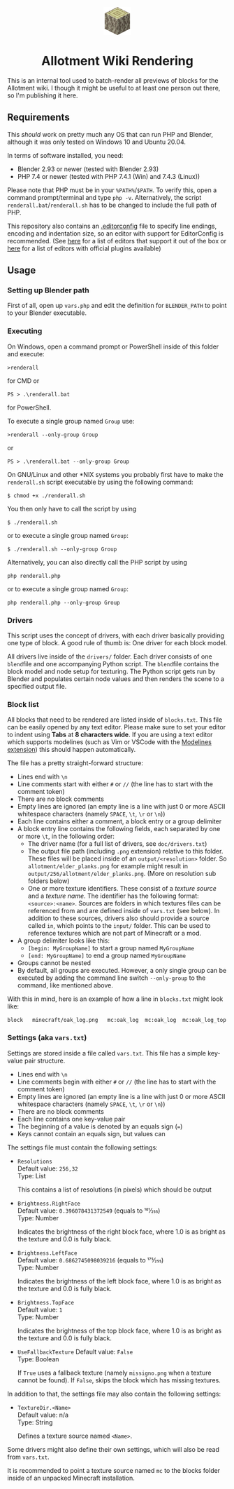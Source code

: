 <p align=center>
<img src="readme_files/elder_log.png" alt="Icon">
</p>

<h1 align=center>Allotment Wiki Rendering</h1>

This is an internal tool used to batch-render all previews of blocks for the Allotment wiki. I though it might be useful to at least one person out there, so I'm publishing it here.

## Requirements

This *should* work on pretty much any OS that can run PHP and Blender, although it was only tested on Windows 10 and Ubuntu 20.04.

In terms of software installed, you need:

* Blender 2.93 or newer (tested with Blender 2.93)
* PHP 7.4 or newer (tested with PHP 7.4.1 (Win) and 7.4.3 (Linux))

Please note that PHP must be in your `%PATH%`/`$PATH`. To verify this, open a command prompt/terminal
and type `php -v`. Alternatively, the script `renderall.bat`/`renderall.sh` has to be changed to
include the full path of PHP.

This repository also contains an [.editorconfig](https://editorconfig.org/) file to specify line endings, encoding and indentation size,
so an editor with support for EditorConfig is recommended. (See [here](https://editorconfig.org/#pre-installed) for a list of editors that
support it out of the box or [here](https://editorconfig.org/#download) for a list of editors with official plugins available)

## Usage

### Setting up Blender path

First of all, open up `vars.php` and edit the definition for `BLENDER_PATH` to point to your Blender executable.

### Executing

On Windows, open a command prompt or PowerShell inside of this folder and execute:

```
>renderall
```

for CMD or

```
PS > .\renderall.bat
```

for PowerShell.

To execute a single group named `Group` use:

```
>renderall --only-group Group
```

or

```
PS > .\renderall.bat --only-group Group
```

On GNU/Linux and other *NIX systems you probably first have to make the `renderall.sh` script executable by using the following command:

```
$ chmod +x ./renderall.sh
```

You then only have to call the script by using

```
$ ./renderall.sh
```

or to execute a single group named `Group`:

```
$ ./renderall.sh --only-group Group
```

Alternatively, you can also directly call the PHP script by using

```
php renderall.php
```

or to execute a single group named `Group`:

```
php renderall.php --only-group Group
```

### Drivers

This script uses the concept of drivers, with each driver basically providing one type of block.
A good rule of thumb is: One driver for each block model.

All drivers live inside of the `drivers/` folder. Each driver consists of one `blend`file and
one accompanying Python script. The `blend`file contains the block model and node setup for
texturing. The Python script gets run by Blender and populates certain node values and then
renders the scene to a specified output file.

### Block list

All blocks that need to be rendered are listed inside of `blocks.txt`. This file can be easily
opened by any text editor. Please make sure to set your editor to indent using **Tabs** at **8 characters wide**. If you are using a text editor which supports modelines (such as Vim or VSCode with the [Modelines extension](https://marketplace.visualstudio.com/items?itemName=chrislajoie.vscode-modelines)) this should happen automatically.

The file has a pretty straight-forward structure:  
* Lines end with `\n`
* Line comments start with either `#` or `//` (the line has to start with the comment token)
* There are no block comments
* Empty lines are ignored (an empty line is a line with just 0 or more ASCII whitespace characters (namely `SPACE`, `\t`, `\r` or `\n`))
* Each line contains either a comment, a block entry or a group delimiter
* A block entry line contains the following fields, each separated by one or more `\t`, in the following order:
  * The driver name (for a full list of drivers, see `doc/drivers.txt`)
  * The output file path (including `.png` extension) relative to this folder. These files will be placed inside of an `output/<resolution>` folder. So `allotment/elder_planks.png` for example might result in `output/256/allotment/elder_planks.png`. (More on resolution sub folders below)
  * One or more texture identifiers. These consist of a *texture source* and a *texture name*. The identifier has the following format: `<source>:<name>`. Sources are folders in which textures files can be referenced from and are defined inside of `vars.txt` (see below). In addition to these sources, drivers also should provide a source called `in`, which points to the `input/` folder. This can be used to reference textures which are not part of Minecraft or a mod.
* A group delimiter looks like this:
  * `[begin: MyGroupName]` to start a group named `MyGroupName`
  * `[end: MyGroupName]` to end a group named `MyGroupName`
* Groups cannot be nested
* By default, all groups are executed. However, a only single group can be executed by adding the command line switch `--only-group` to the
  command, like mentioned above.

With this in mind, here is an example of how a line in `blocks.txt` might look like:

```
block	minecraft/oak_log.png	mc:oak_log	mc:oak_log	mc:oak_log_top
```

### Settings (aka `vars.txt`)

Settings are stored inside a file called `vars.txt`. This file has a simple key-value pair structure.
* Lines end with `\n`
* Line comments begin with either `#` or `//` (the line has to start with the comment token)
* Empty lines are ignored (an empty line is a line with just 0 or more ASCII whitespace characters (namely `SPACE`, `\t`, `\r` or `\n`))
* There are no block comments
* Each line contains one key-value pair
* The beginning of a value is denoted by an equals sign (`=`)
* Keys cannot contain an equals sign, but values can

The settings file must contain the following settings:

* `Resolutions`  
  Default value: `256,32`  
  Type: List  
  
  This contains a list of resolutions (in pixels) which should be output
* `Brightness.RightFace`  
  Default value: `0.396078431372549` (equals to 101&frasl;255)  
  Type: Number  
  
  Indicates the brightness of the right block face, where 1.0 is as bright as the texture and 0.0 is fully black.
* `Brightness.LeftFace`  
  Default value: `0.6862745098039216` (equals to 175&frasl;255)  
  Type: Number  

  Indicates the brightness of the left block face, where 1.0 is as bright as the texture and 0.0 is fully black.
* `Brightness.TopFace`  
  Default value: `1`  
  Type: Number  

  Indicates the brightness of the top block face, where 1.0 is as bright as the texture and 0.0 is fully black.
* `UseFallbackTexture`
  Default value: `False`  
  Type: Boolean  
  
  If `True` uses a fallback texture (namely `missigno.png` when a texture cannot be found). If `False`, skips the block which has missing textures.

In addition to that, the settings file may also contain the following settings:

* `TextureDir.<Name>`  
  Default value: n/a  
  Type: String
  
  Defines a texture source named `<Name>`.

Some drivers might also define their own settings, which will also be read from `vars.txt`.

It is recommended to point a texture source named `mc` to the blocks folder inside of an unpacked Minecraft installation.
